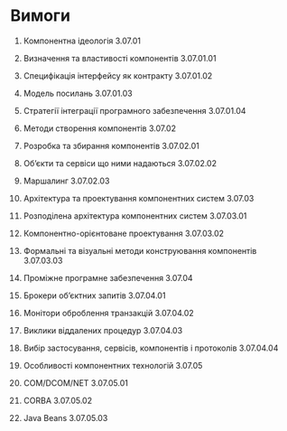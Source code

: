 # Вимоги

1. Компонентна ідеологія 3.07.01
  1. Визначення та властивості компонентів 3.07.01.01
  2. Специфікація інтерфейсу як контракту 3.07.01.02
  3. Модель посилань 3.07.01.03
  4. Стратегії інтеграції програмного забезпечення 3.07.01.04

2. Методи створення компонентів 3.07.02
  1. Розробка та збирання компонентів 3.07.02.01
  2. Об’єкти та сервіси що ними надаються 3.07.02.02
  3. Маршалинг 3.07.02.03

3. Архітектура та проектування компонентних систем 3.07.03
  1. Розподілена архітектура компонентних систем 3.07.03.01
  2. Компонентно-орієнтоване проектування 3.07.03.02
  3. Формальні та візуальні методи конструювання компонентів 3.07.03.03

4. Проміжне програмне забезпечення 3.07.04
  1. Брокери об’єктних запитів 3.07.04.01
  2. Монітори оброблення транзакцій 3.07.04.02
  3. Виклики віддалених процедур 3.07.04.03
  4. Вибір застосування, сервісів, компонентів і протоколів 3.07.04.04

5. Особливості компонентних технологій 3.07.05
  1. COM/DCOM/NET 3.07.05.01
  2. CORBA 3.07.05.02
  3. Java Beans 3.07.05.03
